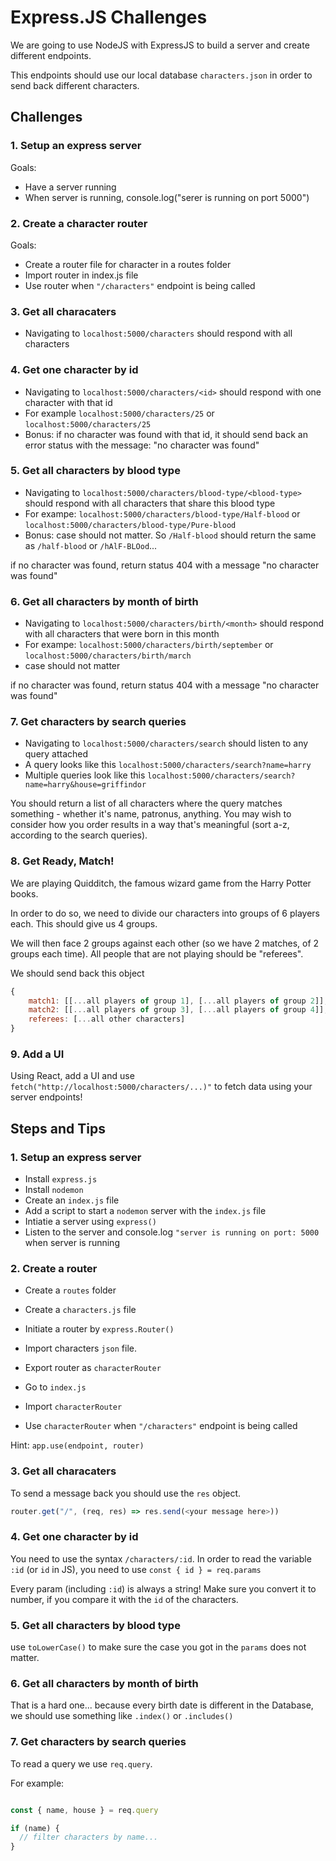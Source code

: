 # Express.JS Challenges

We are going to use NodeJS with ExpressJS to build a server and create different endpoints.

This endpoints should use our local database `characters.json` in order to send back different characters.

## Challenges

### 1. Setup an express server

Goals:

- Have a server running
- When server is running, console.log("serer is running on port 5000")

### 2. Create a character router

Goals:

- Create a router file for character in a routes folder
- Import router in index.js file
- Use router when `"/characters"` endpoint is being called

### 3. Get all characaters

- Navigating to `localhost:5000/characters` should respond with all characters

### 4. Get one character by id

- Navigating to `localhost:5000/characters/<id>` should respond with one character with that id
- For example `localhost:5000/characters/25` or `localhost:5000/characters/25`
- Bonus: if no character was found with that id, it should send back an error status with the message: "no character was found"

### 5. Get all characters by blood type

- Navigating to `localhost:5000/characters/blood-type/<blood-type>` should respond with all characters that share this blood type
- For exampe: `localhost:5000/characters/blood-type/Half-blood` or `localhost:5000/characters/blood-type/Pure-blood`
- Bonus: case should not matter. So `/Half-blood` should return the same as `/half-blood` or `/hAlF-BLOod`...

if no character was found, return status 404 with a message "no character was found"

### 6. Get all characters by month of birth

- Navigating to `localhost:5000/characters/birth/<month>` should respond with all characters that were born in this month
- For exampe: `localhost:5000/characters/birth/september` or `localhost:5000/characters/birth/march`
- case should not matter

if no character was found, return status 404 with a message "no character was found"

### 7. Get characters by search queries

- Navigating to `localhost:5000/characters/search` should listen to any query attached
- A query looks like this `localhost:5000/characters/search?name=harry`
- Multiple queries look like this `localhost:5000/characters/search?name=harry&house=griffindor`

You should return a list of all characters where the query matches something - whether it's name, patronus, anything. You may wish to consider how you order results in a way that's meaningful (sort a-z, according to the search queries).

### 8. Get Ready, Match!

We are playing Quidditch, the famous wizard game from the Harry Potter books.

In order to do so, we need to divide our characters into groups of 6 players each.
This should give us 4 groups.

We will then face 2 groups against each other (so we have 2 matches, of 2 groups each time).
All people that are not playing should be "referees".

We should send back this object

```js
{
    match1: [[...all players of group 1], [...all players of group 2]],
    match2: [[...all players of group 3], [...all players of group 4]],
    referees: [...all other characters]
}
```

### 9. Add a UI

Using React, add a UI and use `fetch("http://localhost:5000/characters/...)"` to fetch data using your server endpoints! 

## Steps and Tips

### 1. Setup an express server

- Install `express.js`
- Install `nodemon`
- Create an `index.js` file
- Add a script to start a `nodemon` server with the `index.js` file
- Intiatie a server using `express()`
- Listen to the server and console.log `"server is running on port: 5000` when server is running

### 2. Create a router

- Create a `routes` folder
- Create a `characters.js` file
- Initiate a router by `express.Router()`
- Import characters `json` file.
- Export router as `characterRouter`

- Go to `index.js`
- Import `characterRouter`
- Use `characterRouter` when `"/characters"` endpoint is being called

Hint: `app.use(endpoint, router)`

### 3. Get all characaters

To send a message back you should use the `res` object.

```js
router.get("/", (req, res) => res.send(<your message here>))
```

### 4. Get one character by id

You need to use the syntax `/characters/:id`.
In order to read the variable `:id` (or `id` in JS), you need to use `const { id } = req.params`

Every param (including `:id`) is always a string!
Make sure you convert it to number, if you compare it with the `id` of the characters.

### 5. Get all characters by blood type

use `toLowerCase()` to make sure the case you got in the `params` does not matter.

### 6. Get all characters by month of birth

That is a hard one... because every birth date is different in the Database, we should use something like `.index()` or `.includes()`

### 7. Get characters by search queries

To read a query we use `req.query`.

For example:
```js

const { name, house } = req.query

if (name) {
  // filter characters by name...
}
```
